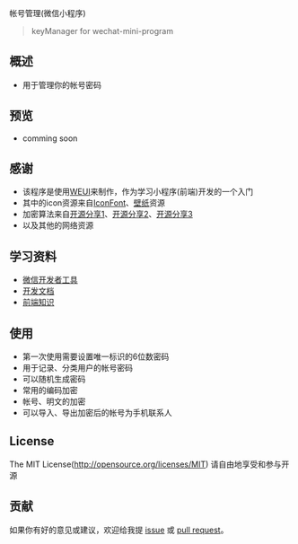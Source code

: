 帐号管理(微信小程序) 
> keyManager for wechat-mini-program

## 概述
- 用于管理你的帐号密码

## 预览
- comming soon

## 感谢
- 该程序是使用[WEUI](https://github.com/weui/weui)来制作，作为学习小程序(前端)开发的一个入门
- 其中的icon资源来自[IconFont](http://www.iconfont.cn/)、[壁纸](https://unsplash.it)资源
- 加密算法来自[开源分享1](code.google.com/p/crypto-js)、[开源分享2](haitao.tu)、[开源分享3](http://pajhome.org.uk/crypt/)
- 以及其他的网络资源

## 学习资料
- [微信开发者工具](https://mp.weixin.qq.com/debug/wxadoc/dev/devtools/download.html)
- [开发文档](https://mp.weixin.qq.com/debug/wxadoc/dev/quickstart/basic/getting-started.html)
- [前端知识](www.w3school.com.cn)

## 使用
- 第一次使用需要设置唯一标识的6位数密码
- 用于记录、分类用户的帐号密码
- 可以随机生成密码
- 常用的编码加密
- 帐号、明文的加密
- 可以导入、导出加密后的帐号为手机联系人


## License

The MIT License(http://opensource.org/licenses/MIT)
请自由地享受和参与开源


## 贡献

如果你有好的意见或建议，欢迎给我提 [issue](https://github.com/iLifexiao/keyManager/issues) 或 [pull request](https://github.com/iLifexiao/keyManager/pulls)。
